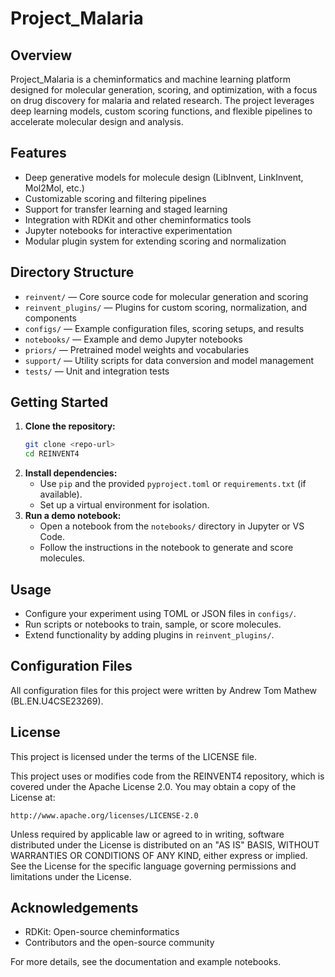 # Project_Malaria

## Overview
Project_Malaria is a cheminformatics and machine learning platform designed for molecular generation, scoring, and optimization, with a focus on drug discovery for malaria and related research. The project leverages deep learning models, custom scoring functions, and flexible pipelines to accelerate molecular design and analysis.

## Features
- Deep generative models for molecule design (LibInvent, LinkInvent, Mol2Mol, etc.)
- Customizable scoring and filtering pipelines
- Support for transfer learning and staged learning
- Integration with RDKit and other cheminformatics tools
- Jupyter notebooks for interactive experimentation
- Modular plugin system for extending scoring and normalization

## Directory Structure
- `reinvent/` — Core source code for molecular generation and scoring
- `reinvent_plugins/` — Plugins for custom scoring, normalization, and components
- `configs/` — Example configuration files, scoring setups, and results
- `notebooks/` — Example and demo Jupyter notebooks
- `priors/` — Pretrained model weights and vocabularies
- `support/` — Utility scripts for data conversion and model management
- `tests/` — Unit and integration tests

## Getting Started
1. **Clone the repository:**
   ```sh
   git clone <repo-url>
   cd REINVENT4
   ```
2. **Install dependencies:**
   - Use `pip` and the provided `pyproject.toml` or `requirements.txt` (if available).
   - Set up a virtual environment for isolation.
3. **Run a demo notebook:**
   - Open a notebook from the `notebooks/` directory in Jupyter or VS Code.
   - Follow the instructions in the notebook to generate and score molecules.

## Usage
- Configure your experiment using TOML or JSON files in `configs/`.
- Run scripts or notebooks to train, sample, or score molecules.
- Extend functionality by adding plugins in `reinvent_plugins/`.

## Configuration Files
All configuration files for this project were written by Andrew Tom Mathew (BL.EN.U4CSE23269).

## License
This project is licensed under the terms of the LICENSE file.

This project uses or modifies code from the REINVENT4 repository, which is covered under the Apache License 2.0. You may obtain a copy of the License at:

    http://www.apache.org/licenses/LICENSE-2.0

Unless required by applicable law or agreed to in writing, software distributed under the License is distributed on an "AS IS" BASIS, WITHOUT WARRANTIES OR CONDITIONS OF ANY KIND, either express or implied. See the License for the specific language governing permissions and limitations under the License.

## Acknowledgements
- RDKit: Open-source cheminformatics
- Contributors and the open-source community

For more details, see the documentation and example notebooks.